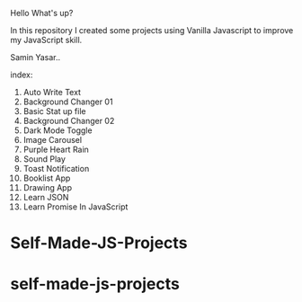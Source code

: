 Hello What's up?

In this repository I created some projects using Vanilla Javascript to improve my JavaScript skill.

Samin Yasar..

index:

1.  Auto Write Text
2.  Background Changer 01
3.  Basic Stat up file
4.  Background Changer 02
5.  Dark Mode Toggle
6.  Image Carousel
7.  Purple Heart Rain
8.  Sound Play
9.  Toast Notification
10. Booklist App
11. Drawing App
12. Learn JSON
13. Learn Promise In JavaScript

# Self-Made-JS-Projects

# self-made-js-projects
